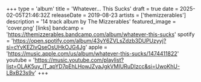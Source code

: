 +++
type = 'album'
title = 'Whatever... This Sucks'
draft = true
date = 2025-02-05T21:46:32Z
releaseDate = 2019-08-23
artists = ['themizzerables']
description = '14 track album by The Mizzerables'
featured_image = 'cover.png'
[links]
    bandcamp = 'https://themizzerables.bandcamp.com/album/whatever-this-sucks'
    spotify = 'https://open.spotify.com/album/43yY6ZVLsZdzb3DUPUzyyj?si=cYvKEZlvQseOsUHkOJG4Jg'
    apple = 'https://music.apple.com/us/album/whatever-this-sucks/1474411822'
    youtube = 'https://music.youtube.com/playlist?list=OLAK5uy_lT_apYD7pEhLHowJZyaJgkVMIURuDIzcc&si=UwoKhU-LBxB23s9v'
+++
